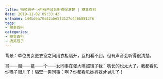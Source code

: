 ```yaml
---
title: 搞笑段子->但有声音会听得很清楚 | 糗事百科
date: 2019-11-02 09:33:43
urlname: 144bdea70e22abe5f3127c446b8813f6
tags: 
- 糗事百科
categories:
- 糗事百科
- 搞笑段子
---
```

背景：单位男女更衣室之间用衣柜隔开，互相看不到，但有声音会听得很清楚。

哥——阁——葛——个——女同事在张大嘴照镜子我：嘴长的也太大了，我都看见你嗓子眼儿了！隔壁一男同事：啊？你都看见她裤衩shai儿了！


